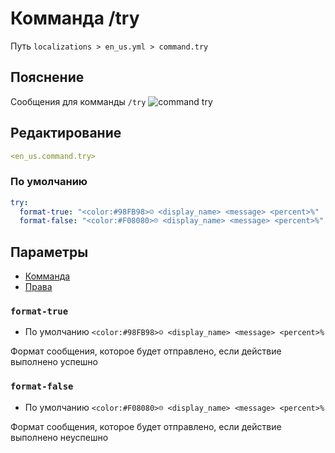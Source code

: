 # Комманда /try
Путь `localizations > en_us.yml > command.try`

## Пояснение
Сообщения для комманды `/try`
![command try](/commandtry.png)

## Редактирование
```yaml
<en_us.command.try>
```

### По умолчанию
```yaml
try:
  format-true: "<color:#98FB98>☺ <display_name> <message> <percent>%"
  format-false: "<color:#F08080>☹ <display_name> <message> <percent>%"
```

## Параметры

- [Комманда](/ru/command/try/)
- [Права](/ru/permission/command/try/)

### `format-true`
- По умолчанию `<color:#98FB98>☺ <display_name> <message> <percent>%`

Формат сообщения, которое будет отправлено, если действие выполнено успешно

### `format-false`
- По умолчанию `<color:#F08080>☹ <display_name> <message> <percent>%`

Формат сообщения, которое будет отправлено, если действие выполнено неуспешно


